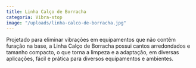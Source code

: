 ```yaml
---
title: Linha Calço de Borracha
categoria: Vibra-stop
image: "/uploads/linha-calco-de-borracha.jpg"
---
```


Projetado para eliminar vibrações em equipamentos que não contêm furação na base, a Linha Calço de Borracha possui cantos arredondados e tamanho compacto, o que torna a limpeza e a adaptação, em diversas aplicações, fácil e prática para diversos equipamentos e ambientes.